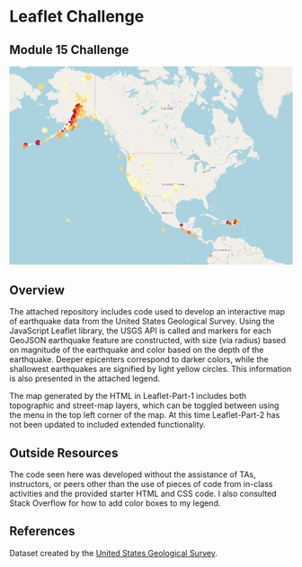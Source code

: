 # Leaflet Challenge

## Module 15 Challenge

![](Leaflet-Part-1/Images/Map_Shot.png)

## Overview
The attached repository includes code used to develop an interactive map of earthquake data from the United States Geological Survey. Using the JavaScript Leaflet library, the USGS API is called and markers for each GeoJSON earthquake feature are constructed, with size (via radius) based on magnitude of the earthquake and color based on the depth of the earthquake. Deeper epicenters correspond to darker colors, while the shallowest earthquakes are signified by light yellow circles. This information is also presented in the attached legend.  

The map generated by the HTML in Leaflet-Part-1 includes both topographic and street-map layers, which can be toggled between using the menu in the top left corner of the map. At this time Leaflet-Part-2 has not been updated to included extended functionality. 

## Outside Resources

The code seen here was developed without the assistance of TAs, instructors, or peers other than the use of pieces of code from in-class activities and the provided starter HTML and CSS code. I also consulted Stack Overflow for how to add color boxes to my legend. 

## References
Dataset created by the [United States Geological Survey](http://earthquake.usgs.gov/earthquakes/feed/v1.0/geojson.php).
